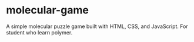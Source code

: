 # molecular-game
A simple molecular puzzle game built with HTML, CSS, and JavaScript. For student who learn polymer.
